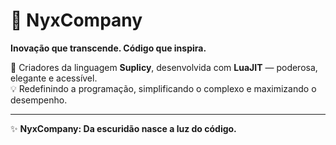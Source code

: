 # 🌙 NyxCompany  

**Inovação que transcende. Código que inspira.**

🚀 Criadores da linguagem **Suplicy**, desenvolvida com **LuaJIT** — poderosa, elegante e acessível.  
💡 Redefinindo a programação, simplificando o complexo e maximizando o desempenho.

---

✨ **NyxCompany: Da escuridão nasce a luz do código.**
